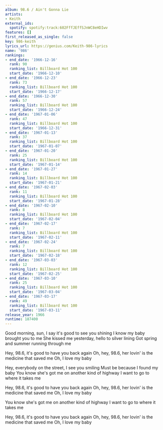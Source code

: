 ```yaml
---
album: 98.6 / Ain't Gonna Lie
artists:
- Keith
external_ids:
  spotify: spotify:track:602FffJEffSJnWC8eHDIwv
features: []
first_released_as_single: false
key: 986-keith
lyrics_url: https://genius.com/Keith-986-lyrics
name: '986'
rankings:
- end_date: '1966-12-16'
  rank: 90
  ranking_list: Billboard Hot 100
  start_date: '1966-12-10'
- end_date: '1966-12-23'
  rank: 73
  ranking_list: Billboard Hot 100
  start_date: '1966-12-17'
- end_date: '1966-12-30'
  rank: 57
  ranking_list: Billboard Hot 100
  start_date: '1966-12-24'
- end_date: '1967-01-06'
  rank: 47
  ranking_list: Billboard Hot 100
  start_date: '1966-12-31'
- end_date: '1967-01-13'
  rank: 37
  ranking_list: Billboard Hot 100
  start_date: '1967-01-07'
- end_date: '1967-01-20'
  rank: 25
  ranking_list: Billboard Hot 100
  start_date: '1967-01-14'
- end_date: '1967-01-27'
  rank: 14
  ranking_list: Billboard Hot 100
  start_date: '1967-01-21'
- end_date: '1967-02-03'
  rank: 11
  ranking_list: Billboard Hot 100
  start_date: '1967-01-28'
- end_date: '1967-02-10'
  rank: 8
  ranking_list: Billboard Hot 100
  start_date: '1967-02-04'
- end_date: '1967-02-17'
  rank: 7
  ranking_list: Billboard Hot 100
  start_date: '1967-02-11'
- end_date: '1967-02-24'
  rank: 7
  ranking_list: Billboard Hot 100
  start_date: '1967-02-18'
- end_date: '1967-03-03'
  rank: 12
  ranking_list: Billboard Hot 100
  start_date: '1967-02-25'
- end_date: '1967-03-10'
  rank: 25
  ranking_list: Billboard Hot 100
  start_date: '1967-03-04'
- end_date: '1967-03-17'
  rank: 49
  ranking_list: Billboard Hot 100
  start_date: '1967-03-11'
release_year: 1966
runtime: 187400
---
```

Good morning, sun, I say it's good to see you shining
I know my baby brought you to me
She kissed me yesterday, hello to silver lining
Got spring and summer running through me

Hey, 98.6, it's good to have you back again
Oh, hey, 98.6, her lovin' is the medicine that saved me
Oh, I love my baby

Hey, everybody on the street, I see you smiling
Must be because I found my baby
You know she's got me on another kind of highway
I want to go to where it takes me

Hey, 98.6, it's good to have you back again
Oh, hey, 98.6, her lovin' is the medicine that saved me
Oh, I love my baby

You know she's got me on another kind of highway
I want to go to where it takes me

Hey, 98.6, it's good to have you back again
Oh, hey, 98.6, her lovin' is the medicine that saved me
Oh, I love my baby
